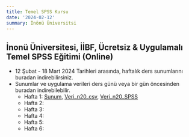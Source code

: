 ```yaml
---
title: Temel SPSS Kursu
date: '2024-02-12'
summary: İnönü Üniversitsi
---
```



## İnonü Üniversitesi, İİBF, Ücretsiz & Uygulamalı Temel SPSS Eğitimi (Online)
* 12 Şubat - 18 Mart 2024 Tarihleri arasında, haftalık ders sunumlarını buradan indirebilirsiniz.
* Sunumlar ve uygulama verileri ders günü veya bir gün öncesinden buradan indirebilebilir.
    * Hafta 1: [Sunum](Presentation1.pdf),    [Veri_n20_csv](veri_n20.csv),    [Veri_n20_SPSS](veri_n20.sav) 
    * Hafta 2: 
    * Hafta 3: 
    * Hafta 4: 
    * Hafta 5: 
    * Hafta 6:

